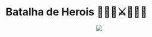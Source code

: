 # Batalha de Herois 🦸🏻‍♂️⚔🦹🏻‍♀️

<p align="center">
  <img src="https://static.wikia.nocookie.net/marvel/images/d/dc/DC_Universe_001.jpg/revision/latest?cb=20170815151903&path-prefix=pt-br"/>
</p>